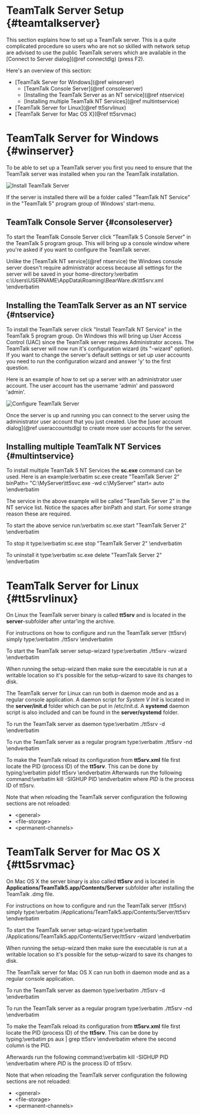 # TeamTalk Server Setup {#teamtalkserver}

This section explains how to set up a TeamTalk server. This is a quite
complicated procedure so users who are not so skilled with network
setup are advised to use the public TeamTalk servers which are
available in the [Connect to Server dialog](@ref connectdlg) (press
F2).

Here's an overview of this section:

- [TeamTalk Server for Windows](@ref winserver)
  - [TeamTalk Console Server](@ref consoleserver)
  - [Installing the TeamTalk Server as an NT service](@ref ntservice)
  - [Installing multiple TeamTalk NT Services](@ref multintservice)
- [TeamTalk Server for Linux](@ref tt5srvlinux)
- [TeamTalk Server for Mac OS X](@ref tt5srvmac)

# TeamTalk Server for Windows {#winserver}

To be able to set up a TeamTalk server you first you need to ensure
that the TeamTalk server was installed when you ran the TeamTalk
installation.

![Install TeamTalk Server](install_server.png "Install TeamTalk Server component")

If the server is installed there will be a folder called "TeamTalk NT
Service" in the "TeamTalk 5" program group of Windows' start-menu.

## TeamTalk Console Server {#consoleserver}

To start the TeamTalk Console Server click "TeamTalk 5 Console Server"
in the TeamTalk 5 program group. This will bring up a console window
where you're asked if you want to configure the TeamTalk server.

Unlike the [TeamTalk NT service](@ref ntservice) the Windows console
server doesn't require administrator access because all settings for
the server will be saved in your home-directory:\verbatim
c:\Users\USERNAME\AppData\Roaming\BearWare.dk\tt5srv.xml
\endverbatim

## Installing the TeamTalk Server as an NT service {#ntservice}

To install the TeamTalk server click "Install TeamTalk NT Service" in
the TeamTalk 5 program group. On Windows this will bring up User
Access Control (UAC) since the TeamTalk server requires Administrator
access. The TeamTalk server will now run it's configuration wizard
(its "-wizard" option). If you want to change the server's default
settings or set up user accounts you need to run the configuration
wizard and answer 'y' to the first question.

Here is an example of how to set up a server with an administrator
user account. The user account has the username 'admin' and password
'admin'.

![Configure TeamTalk Server](serverconfig.png "Configure TeamTalk Server")

Once the server is up and running you can connect to the server using
the administrator user account that you just created. Use the
[user account dialog](@ref useraccountsdlg) to create more user accounts
for the server.


## Installing multiple TeamTalk NT Services {#multintservice}

To install multiple TeamTalk 5 NT Services the **sc.exe** command can
be used. Here is an example:\verbatim
sc.exe create "TeamTalk Server 2" binPath= "C:\MyServer\tt5svc.exe -wd c:\MyServer" start= auto
\endverbatim

The service in the above example will be called "TeamTalk Server 2" in
the NT service list. Notice the spaces after binPath and start. For
some strange reason these are required.

To start the above service run:\verbatim
sc.exe start "TeamTalk Server 2"
\endverbatim

To stop it type:\verbatim
sc.exe stop "TeamTalk Server 2"
\endverbatim

To uninstall it type:\verbatim
sc.exe delete "TeamTalk Server 2"
\endverbatim

# TeamTalk Server for Linux {#tt5srvlinux}

On Linux the TeamTalk server binary is called **tt5srv** and is 
located in the **server**-subfolder after untar'ing the archive.

For instructions on how to configure and run the TeamTalk server
(tt5srv) simply type:\verbatim
./tt5srv
\endverbatim

To start the TeamTalk server setup-wizard type:\verbatim
./tt5srv -wizard
\endverbatim

When running the setup-wizard then make sure the executable is run at
a writable location so it's possible for the setup-wizard to save its
changes to disk.

The TeamTalk server for Linux can run both in daemon mode and as a
regular console application. A daemon script for *System V Init* is
located in the **server/init.d** folder which can be put in
/etc/init.d. A **systemd** daemon script is also included and can be
found in the **server/systemd** folder.

To run the TeamTalk server as daemon type:\verbatim
./tt5srv -d
\endverbatim

To run the TeamTalk server as a regular program type:\verbatim
./tt5srv -nd
\endverbatim

To make the TeamTalk reload its configuration from **tt5srv.xml** file
first locate the PID (process ID) of the **tt5srv**. This can be done
by typing:\verbatim
pidof tt5srv
\endverbatim
Afterwards run the following command:\verbatim
kill -SIGHUP PID
\endverbatim
where *PID* is the process ID of tt5srv.

Note that when reloading the TeamTalk server configuration the
following sections are not reloaded:
- \<general\>
- \<file-storage\>
- \<permanent-channels\>

# TeamTalk Server for Mac OS X {#tt5srvmac}

On Mac OS X the server binary is also called **tt5srv** and is located
in **Applications/TeamTalk5.app/Contents/Server** subfolder after
installing the TeamTalk .dmg file.

For instructions on how to configure and run the TeamTalk server
(tt5srv) simply type:\verbatim
/Applications/TeamTalk5.app/Contents/Server/tt5srv
\endverbatim

To start the TeamTalk server setup-wizard type:\verbatim
/Applications/TeamTalk5.app/Contents/Server/tt5srv -wizard
\endverbatim

When running the setup-wizard then make sure the executable is run at
a writable location so it's possible for the setup-wizard to save its
changes to disk.

The TeamTalk server for Mac OS X can run both in daemon mode and as a regular
console application.

To run the TeamTalk server as daemon type:\verbatim
./tt5srv -d
\endverbatim

To run the TeamTalk server as a regular program type:\verbatim
./tt5srv -nd
\endverbatim

To make the TeamTalk reload its configuration from **tt5srv.xml** file
first locate the PID (process ID) of the **tt5srv**. This can be done
by typing:\verbatim
ps aux | grep tt5srv
\endverbatim
where the second column is the PID.

Afterwards run the following command:\verbatim
kill -SIGHUP PID
\endverbatim
where *PID* is the process ID of tt5srv.

Note that when reloading the TeamTalk server configuration the
following sections are not reloaded:
- \<general\>
- \<file-storage\>
- \<permanent-channels\>

